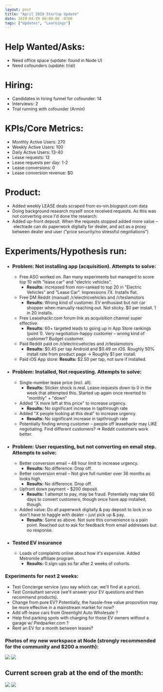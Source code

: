 ```yaml
---
layout: post
title: "April 2019 Startup Update"
date: 2019-04-29 08:00:00 -0700
tags: ["Updates", "Learnings"]
---
```


# Help Wanted/Asks:

- Need office space (update: found in Node U)
- Need cofounders (update: trial)

# Hiring: 

- Candidates in hiring funnel for cofounder: 14
- Interviews: 2
- Trial running with cofounder (Armin)

# KPIs/Core Metrics:

- Monthly Active Users: 270
- Weekly Active Users: 100
- Daily Active Users: 13-40
- Lease requests: 12
- Lease requests per day: 1-2
- Lease conversions: 0
- Lease conversion revenue: $0

# Product:

- Added weekly LEASE deals scraped from ev-vin.blogspot.com data
- Doing background research myself once received requests. As this was not converting once I'd done the research:
- Added up-front deposit. When the requests stopped added more value – electrade can do paperwork digitally for dealer, and act as a proxy between dealer and user ("price security/no stressful negotiations")

# Experiments/Hypothesis run:

- ### **Problem: Not installing app (acquisition). Attempts to solve:**

  - Free ASO worked on. Ran many experiments but managed to score top 10 with "lease car" and "electric vehicles".
    - **Results:** increased from non-ranked to top 20 in "Electric Vehicles" and "Lease Car". Impressions 7X. Installs flat.
  - Free DM Reddit (manual) /r/electricvehicles and /r/teslamotors
    - **Results:** Wrong kind of customer. EV enthusiast but not car shopper when manually reaching out. Not sticky. $0 per install. 1 in 20 installs.
  - Free Leasehackr.com forum link as acquisition channel super effective.
    - **Results:** 60+ targeted leads to going up in App Store rankings (point 1). Very negotiation-happy customer – wrong kind of customer? Budget customer.
  - Paid Reddit paid on /r/electricvehicles and /r/teslamotors
    - **Results:** $0.45 per tap Android and $0.49 on iOS. Roughly 50% install rate from product page -> Roughly $1 per install.
  - Paid iOS App store:
    **Results:** $2.50 per tap, not sure if installed.

- ### **Problem: Installed, Not requesting. Attempts to solve:**

  - Single-number lease price (incl. all).
    - **Results:** Sticker shock is real. Lease requests down to 0 in the week that attempted this. Started up again once reverted to "monthly" + "down"
  - Added "X more left at this price" to increase urgency.
    - **Results:** No significant increase in tapthrough rate
  - Added "X people looking at this deal" to increase urgency.
    - **Results:** No significant increase in tapthrough rate
  - Potentially finding wrong customer – people off leasehackr may LIKE negotiating. Find different customers? => Reddit customers work better.

- ### **Problem: User requesting, but not converting on email step. Attempts to solve:**

  - Better conversion email – 48 hour limit to increase urgency.
    - **Results:** No difference. Drop off.
  - Better conversion email – Not give full number over 36 months as looks high.
    - **Results:** No difference. Drop off.
  - Upfront down payment – $200 deposit.
    - **Results:** 1 attempt to pay, may be fraud. Potentially may take 60 days to convert customers, though once have app installed, though.
  - Added value: Do all paperwork digitally & pay deposit to lock in so don't have to haggle with dealer – just pick up & pay.
    - **Results:** Same as above. Not sure this convenience is a pain point. Reached out to ask for feedback from email addresses but no response.

- ### **Tested EV insurance**
  - Loads of complaints online about how it's expensive. Added Metromile affiliate program.
    - **Results:** 0 sign-ups so far after 2 weeks of cohorts.

### Experiments for next 2 weeks:

- Test Concierge service (you say which car, we'll find at a price).
- Test Consultant service (we'll answer your EV questions and then recommend products).
- Change from pure EV? Potentially, the hassle-free value proposition may be more effective in a mainstream market for now?
- Add off-lease cars from Greenlight Auto Wholesale ?
- Help find parking spots with charging for those EV owners without a garage w/ Piedparker.com ?
- Rent an EV for a month between leases?

### Photos of my new workspace at Node (strongly recommended for the community and $200 a month):

![](/startup-updates-6/NodeU1.JPG)
![](/startup-updates-6/NodeU2.JPG)

## Current screen grab at the end of the month:

![](/startup-updates-6/demo.jpg)
![](/startup-updates-6/demo2.jpg)
